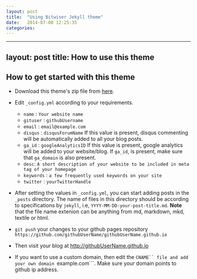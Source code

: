 ```yaml
---
layout: post
title:  "Using Bitwiser Jekyll theme"
date:   2014-07-08 12:25:35
categories: 
---
```


---
layout: post
title: How to use this theme
---

## How to get started with this theme

* Download this theme's zip file from [here](http://goo.gl/iC85jv).

* Edit ```_config.yml``` according to your requirements.
	* ```name``` : ```Your website name```
	* ```gituser``` : ```githubUsername```
	* ```email``` : ```email@example.com```
	* ```disqus``` : ```disqusForumName```
		If this value is present, disqus commenting will be automatically added to all your blog posts.
	* ```ga_id``` : ```googleAnalyticsID```
		If this value is present, google analytics will be added to your website/blog.
		If ```ga_id```, is present, make sure that ```ga_domain``` is also present.
	* ```desc```: ```A short description of your website to be included in meta tag of your homepage```
	* ```keywords``` : ```a few frequently used keywords on your site```
	* ```twitter``` : ```yourTwitterHandle```

* After setting the values in ```_config.yml```, you can start adding posts in the ```_posts``` directory. The name of files in this directory should be according to specifications by ```jekyll```, i.e, ```YYYY-MM-DD-your-post-title.md```. **Note** that the file name extenion can be anything from md, markdown, mkd, textile or html.

* ```git push``` your changes to your github pages repository ```https://github.com/githubUserName/githubUserName.github.io```

* Then visit your blog at http://githubUserName.github.io

* If you want to use a custom domain, then edit the ```CNAME`` file and add your own domain ```example.com```. Make sure your domain points to github ip address.